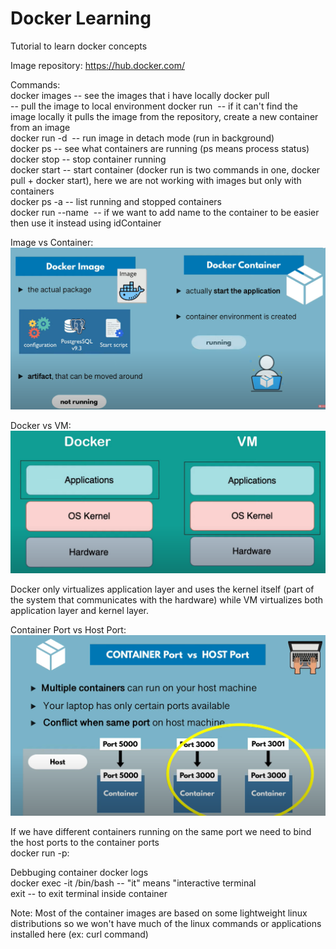 # Docker Learning


Tutorial to learn docker concepts 

Image repository: 
https://hub.docker.com/ 

Commands:<br/>
docker images -- see the images that i have locally
docker pull <image><br/> -- pull the image to local environment
docker run <image> -- if it can't find the image locally it pulls the image from the repository, create a new container from an image<br/>
docker run -d <image> -- run image in detach mode (run in background)<br/>
docker ps -- see what containers are running (ps means process status)<br/>
docker stop <idContainer> -- stop container running<br/>
docker start <idContainer> -- start container (docker run is two commands in one, docker pull + docker start), here we are not working with images but only with containers<br/>
docker ps -a -- list running and stopped containers<br/>
docker run --name <nameThatYouWant> <image> -- if we want to add name to the container to be easier then use it instead using idContainer

Image vs Container: <br/>
![alt text](https://github.com/luislimaUM/Docker/blob/main/dockerImage.PNG)
<br/>

Docker vs VM: <br/>
![alt text](https://github.com/luislimaUM/Docker/blob/main/dockervsVM.PNG)

Docker only virtualizes application layer and uses the kernel itself (part of the system that communicates with the hardware) while VM virtualizes both application layer and kernel layer.

Container Port vs Host Port: <br/>
![alt text](https://github.com/luislimaUM/Docker/blob/main/dockerPorts.PNG)

If we have different containers running on the same port we need to bind the host ports to the container ports<br/>
docker run -p<hostPort>:<containerPort> <image>

Debbuging container
docker logs <idContainer><br/>
docker exec -it <idContainer> /bin/bash -- "it" means "interactive terminal <br/>
exit -- to exit terminal inside container <br/>

Note: Most of the container images are based on some lightweight linux distributions so we won't have much of the linux commands or applications installed here (ex: curl command)

